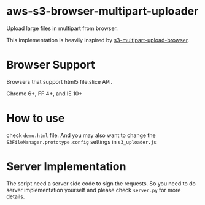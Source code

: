 aws-s3-browser-multipart-uploader
=================================

Upload large files in multipart from browser.

This implementation is heavily inspired by [s3-multipart-upload-browser](https://github.com/hridayeshgupta/s3-multipart-upload-browser).

# Browser Support

Browsers that support html5 file.slice API.

Chrome 6+, FF 4+, and IE 10+

# How to use

check `demo.html` file. And you may also want to change the `S3FileManager.prototype.config` settings in `s3_uploader.js`

# Server Implementation

The script need a server side code to sign the requests. So you need to do server implementation yourself and please check `server.py` for more details.
